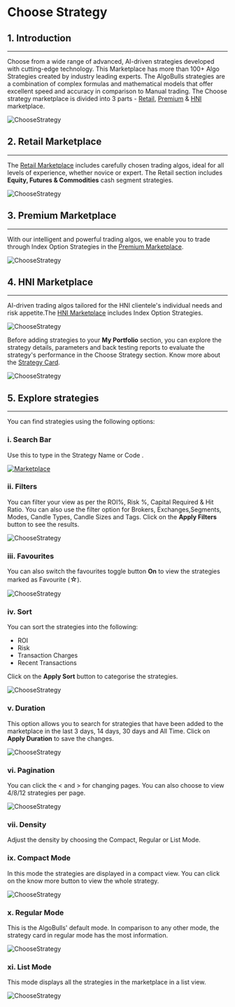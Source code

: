 # Choose Strategy

## 1. Introduction
---

Choose from a wide range of advanced, AI-driven strategies developed with cutting-edge technology.
This Marketplace has more than 100+ Algo Strategies created by industry leading experts. The AlgoBulls strategies are a combination of complex formulas and mathematical models that offer excellent speed and accuracy in comparison to Manual trading. 
The Choose strategy marketplace is divided into 3 parts - [Retail](https://app.algobulls.com/marketplace/category/retail), [Premium](https://app.algobulls.com/marketplace/category/premium) & [HNI](https://app.algobulls.com/marketplace/category/hni) marketplace.


![ChooseStrategy](imgs/cs1.png)

## 2. Retail Marketplace
---

The [Retail Marketplace]((https://app.algobulls.com/marketplace/category/retail)) includes carefully chosen trading algos, ideal for all levels of experience, whether novice or expert. The Retail section includes **Equity, Futures & Commodities** cash segment strategies.

![ChooseStrategy](imgs/retail_marketplace.png)

## 3. Premium Marketplace
---

With our intelligent and powerful trading algos, we enable you to trade through Index Option Strategies in the [Premium Marketplace](https://app.algobulls.com/marketplace/category/premium). 

![ChooseStrategy](imgs/premium_marketplace.png)

## 4. HNI Marketplace
---

AI-driven trading algos tailored for the HNI clientele's individual needs and risk appetite.The [HNI Marketplace](https://app.algobulls.com/marketplace/category/hni) includes Index Option Strategies.

![ChooseStrategy](imgs/hni_marketplace.png)

Before adding strategies to your **My Portfolio** section, you can explore the strategy details, parameters and back testing reports to evaluate the strategy's performance in the Choose Strategy section. Know more about the [Strategy Card](strategy-card.md).

![ChooseStrategy](imgs/cs2.png)

## 5. Explore strategies
---
You can find strategies using the following options: 

### i. Search Bar

Use this to type in the Strategy Name or Code .

[ ![Marketplace](imgs/cs3.png "Click to Enlarge or Ctrl+Click to open in a new Tab") ](imgs/cs3.png)

### ii. Filters

You can filter your view as per the ROI%, Risk %, Capital Required & Hit Ratio. You can also use the filter option for Brokers, Exchanges,Segments, Modes, Candle Types, Candle Sizes and Tags. Click on the **Apply Filters** button to see the results.

![ChooseStrategy](imgs/cs4.png)

### iii. Favourites

You can also switch the favourites toggle button **On** to view the strategies marked as Favourite (<font size=3>☆</font>).

![ChooseStrategy](imgs/cs5.png)

### iv. Sort

You can sort the strategies into the following:
* ROI 
* Risk 
* Transaction Charges 
* Recent Transactions 

Click on the **Apply Sort** button to categorise the strategies. 

![ChooseStrategy](imgs/cs6.png)

### v. Duration

This option allows you to search for strategies that have been added to the marketplace in the last 3 days, 14 days, 30 days and All Time. Click on **Apply Duration** to save the changes. 

![ChooseStrategy](imgs/cs7.png)

### vi. Pagination

You can click the < and > for changing pages. You can also choose to view 4/8/12 strategies per page.

![ChooseStrategy](imgs/cs8.png)

### vii. Density

Adjust the density by choosing the Compact, Regular or List Mode.

### ix. Compact Mode

In this mode the strategies are displayed in a compact view. You can click on the know more button to view the whole strategy.

![ChooseStrategy](imgs/compact_mode.png)

### x. Regular Mode 

This is the AlgoBulls' default mode. In comparison to any other mode, the strategy card in regular mode has the most information.

![ChooseStrategy](imgs/regular_mode.png)

### xi. List Mode

This mode displays all the strategies in the marketplace in a list view.

![ChooseStrategy](imgs/list_mode.png)